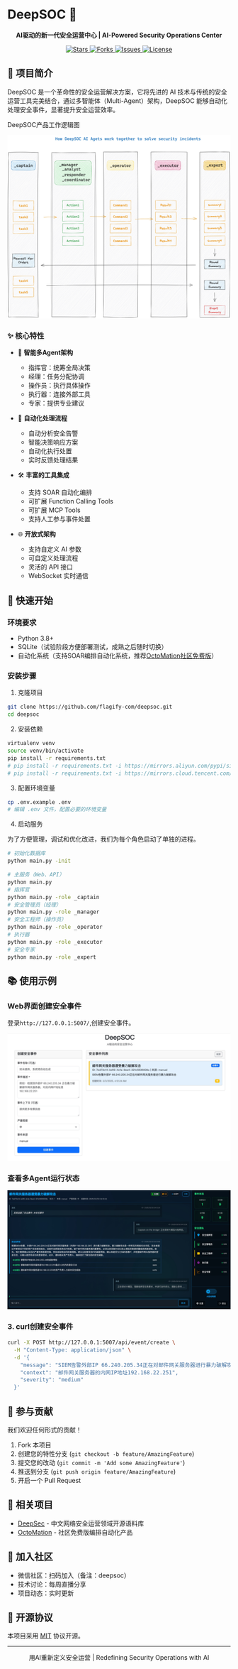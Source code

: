 # DeepSOC 🚀

<p align="center">
  <strong>AI驱动的新一代安全运营中心 | AI-Powered Security Operations Center</strong>
</p>

<p align="center">
  <a href="https://github.com/flagify-com/deepsoc/stargazers">
    <img src="https://img.shields.io/github/stars/flagify-com/deepsoc" alt="Stars">
  </a>
  <a href="https://github.com/flagify-com/deepsoc/network/members">
    <img src="https://img.shields.io/github/forks/flagify-com/deepsoc" alt="Forks">
  </a>
  <a href="https://github.com/flagify-com/deepsoc/issues">
    <img src="https://img.shields.io/github/issues/flagify-com/deepsoc" alt="Issues">
  </a>
  <a href="https://github.com/flagify-com/deepsoc/blob/main/LICENSE">
    <img src="https://img.shields.io/github/license/flagify-com/deepsoc" alt="License">
  </a>
</p>

## 📖 项目简介

DeepSOC 是一个革命性的安全运营解决方案，它将先进的 AI 技术与传统的安全运营工具完美结合，通过多智能体（Multi-Agent）架构，DeepSOC 能够自动化处理安全事件，显著提升安全运营效率。

DeepSOC产品工作逻辑图

![DeepSOC产品工作逻辑图](app/static/images/deepsoc-work-logic.jpg)

### ✨ 核心特性

- 🤖 **智能多Agent架构**
  - 指挥官：统筹全局决策
  - 经理：任务分配协调
  - 操作员：执行具体操作
  - 执行器：连接外部工具
  - 专家：提供专业建议

- 🔄 **自动化处理流程**
  - 自动分析安全告警
  - 智能决策响应方案
  - 自动化执行处置
  - 实时反馈处理结果

- 🛠 **丰富的工具集成**
  - 支持 SOAR 自动化编排
  - 可扩展 Function Calling Tools
  - 可扩展 MCP Tools
  - 支持人工参与事件处置

- 🌐 **开放式架构**
  - 支持自定义 AI 参数
  - 可自定义处理流程
  - 灵活的 API 接口
  - WebSocket 实时通信

## 🚀 快速开始

### 环境要求

- Python 3.8+
- SQLite（试验阶段方便部署测试，成熟之后随时切换）
- 自动化系统（支持SOAR编排自动化系统，推荐[OctoMation社区免费版](https://github.com/flagify-com/OctoMation)）


### 安装步骤

1. 克隆项目
```bash
git clone https://github.com/flagify-com/deepsoc.git
cd deepsoc
```

2. 安装依赖
```bash
virtualenv venv
source venv/bin/activate
pip install -r requirements.txt
# pip install -r requirements.txt -i https://mirrors.aliyun.com/pypi/simple/ --trusted-host mirrors.aliyun.com 
# pip install -r requirements.txt -i https://mirrors.cloud.tencent.com/pypi/simple --trusted-host mirrors.cloud.tencent.com

```

3. 配置环境变量
```bash
cp .env.example .env
# 编辑 .env 文件，配置必要的环境变量
```

4. 启动服务

为了方便管理，调试和优化改进，我们为每个角色启动了单独的进程。

```bash
# 初始化数据库
python main.py -init
```

```bash
# 主服务（Web、API）
python main.py
# 指挥官
python main.py -role _captain
# 安全管理员（经理）
python main.py -role _manager
# 安全工程师（操作员）
python main.py -role _operator
# 执行器
python main.py -role _executor
# 安全专家
python main.py -role _expert
```

## 📚 使用示例

### Web界面创建安全事件

登录`http://127.0.0.1:5007/`,创建安全事件。

![](app/static/images/deepsoc-home.jpg)

### 查看多Agent运行状态

![](app/static/images/deepsoc-warroom.jpg)

### 3. curl创建安全事件

```bash
curl -X POST http://127.0.0.1:5007/api/event/create \
  -H "Content-Type: application/json" \
  -d '{
    "message": "SIEM告警外部IP 66.240.205.34正在对邮件网关服务器进行暴力破解攻击", 
    "context": "邮件网关服务器的内网IP地址192.168.22.251", 
    "severity": "medium"
  }'
```

## 🤝 参与贡献

我们欢迎任何形式的贡献！

1. Fork 本项目
2. 创建您的特性分支 (`git checkout -b feature/AmazingFeature`)
3. 提交您的改动 (`git commit -m 'Add some AmazingFeature'`)
4. 推送到分支 (`git push origin feature/AmazingFeature`)
5. 开启一个 Pull Request

## 📜 相关项目

- [DeepSec](https://deepsec.top) - 中文网络安全运营领域开源语料库
- [OctoMation](https://github.com/flagify-com/OctoMation) - 社区免费版编排自动化产品

## 🌟 加入社区

- 微信社区：扫码加入（备注：deepsoc）
- 技术讨论：每周直播分享
- 项目动态：实时更新

## 📄 开源协议

本项目采用 [MIT](LICENSE) 协议开源。

---

<p align="center">用AI重新定义安全运营 | Redefining Security Operations with AI</p>
